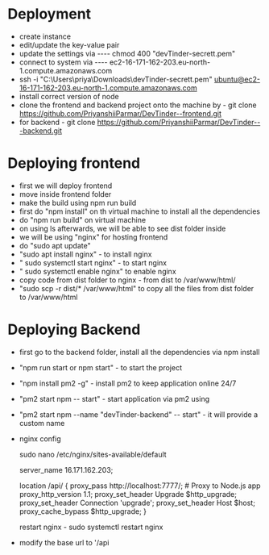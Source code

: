 # Deployment
- create instance
- edit/update the key-value pair
- update the settings via ---- chmod 400 "devTinder-secrett.pem"
- connect to system via ---- ec2-16-171-162-203.eu-north-1.compute.amazonaws.com
- ssh -i "C:\Users\priya\Downloads\devTinder-secrett.pem" ubuntu@ec2-16-171-162-203.eu-north-1.compute.amazonaws.com
- install correct version of node 
- clone the frontend and backend project onto the machine by - git clone https://github.com/PriyanshiiParmar/DevTinder--frontend.git
- for backend - git clone https://github.com/PriyanshiiParmar/DevTinder---backend.git


# Deploying frontend
- first we will deploy frontend
- move inside frontend folder
- make the build using npm run build
- first do "npm install" on th virtual machine to install all the dependencies
- do "npm run build" on virtual machine 
- on using ls afterwards, we will be able to see dist folder inside
- we will be using "nginx" for hosting frontend 
- do "sudo apt update"
- "sudo apt install nginx" - to install nginx
- " sudo systemctl start nginx" - to start nginx 
- " sudo systemctl enable nginx" to enable nginx
- copy code from dist folder to nginx - from dist to /var/www/html/
- "sudo scp -r dist/* /var/www/html" to copy all the files from dist folder to /var/www/html


# Deploying Backend
- first go to the backend folder, install all the dependencies via npm install
- "npm run start or npm start" - to start the project 
- "npm install pm2 -g" - install pm2 to keep application online 24/7
- "pm2 start npm -- start" - start application via pm2 using 
- "pm2 start npm --name "devTinder-backend" -- start"  - it will provide a custom name 

- nginx config

    sudo nano /etc/nginx/sites-available/default

     server_name 16.171.162.203;

     location /api/ {
        proxy_pass http://localhost:7777/;   # Proxy to Node.js app
        proxy_http_version 1.1;
        proxy_set_header Upgrade $http_upgrade;
        proxy_set_header Connection 'upgrade';
        proxy_set_header Host $host;
        proxy_cache_bypass $http_upgrade;
    }

    restart nginx - sudo systemctl restart nginx

- modify the base url to '/api